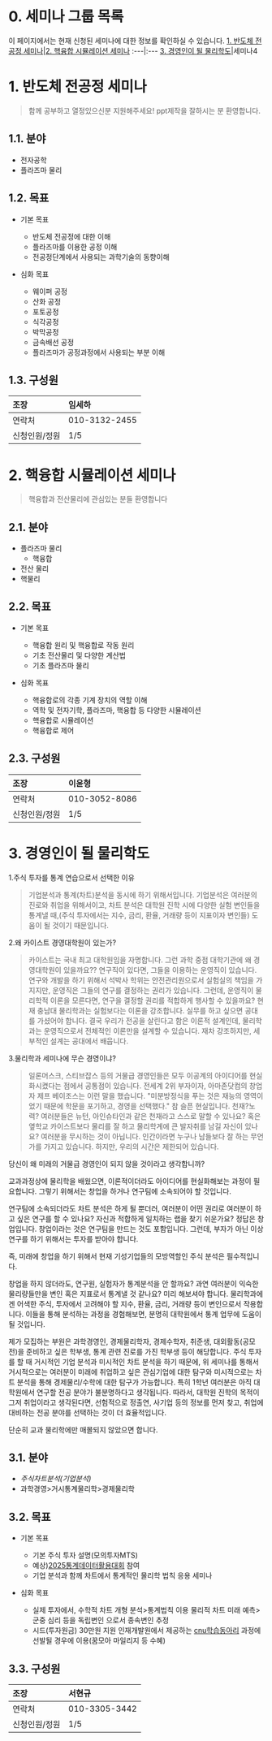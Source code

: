 
# 0. 세미나 그룹 목록
이 페이지에서는 현재 신청된 세미나에 대한 정보를 확인하실 수 있습니다.
[1. 반도체 전공정 세미나](https://github.com/Yoon0618/PhysicsSpaceSeminar/blob/main/README.md#1-%EB%B0%98%EB%8F%84%EC%B2%B4-%EC%A0%84%EA%B3%B5%EC%A0%95-%EC%84%B8%EB%AF%B8%EB%82%98)|[2. 핵융합 시뮬레이션 세미나](https://github.com/Yoon0618/PhysicsSpaceSeminar/blob/main/README.md#2-%ED%95%B5%EC%9C%B5%ED%95%A9-%EC%8B%9C%EB%AE%AC%EB%A0%88%EC%9D%B4%EC%85%98-%EC%84%B8%EB%AF%B8%EB%82%98)
:---|:---
[3. 경영인이 될 물리학도](https://github.com/Yoon0618/PhysicsSpaceSeminar/blob/main/README.md#3-%EA%B2%BD%EC%98%81%EC%9D%B8%EC%9D%B4-%EB%90%A0-%EB%AC%BC%EB%A6%AC%ED%95%99%EB%8F%84)|세미나4

# 1. 반도체 전공정 세미나

> 함께 공부하고 열정있으신분 지원해주세요!
ppt제작을 잘하시는 분 환영합니다.

## 1.1. 분야
+ 전자공학
+ 플라즈마 물리

## 1.2. 목표

+ 기본 목표
  + 반도체 전공정에 대한 이해
  + 플라즈마를 이용한 공정 이해
  + 전공정단계에서 사용되는 과학기술의 동향이해	 

+ 심화 목표
  + 웨이퍼 공정
  + 산화 공정
  + 포토공정
  + 식각공정
  + 박막공정
  + 금속배선 공정
  + 플라즈마가 공정과정에서 사용되는 부분 이해


## 1.3. 구성원
조장|임세하
:---|:---
연락처|010-3132-2455
신청인원/정원|1/5

# 2. 핵융합 시뮬레이션 세미나

> 핵융합과 전산물리에 관심있는 분들 환영합니다

## 2.1. 분야
+ 플라즈마 물리
  + 핵융합
+ 전산 물리
+ 핵물리

## 2.2. 목표

+ 기본 목표
  + 핵융합 원리 및 핵융합로 작동 원리
  + 기초 전산물리 및 다양한 계산법
  + 기초 플라즈마 물리

+ 심화 목표
  + 핵융합로의 각종 기계 장치의 역할 이해
  + 역학 및 전자기학, 플라즈마, 핵융합 등 다양한 시뮬레이션
  + 핵융합로 시뮬레이션
  + 핵융합로 제어

## 2.3. 구성원
조장|이윤형
:---|:---
연락처|010-3052-8086
신청인원/정원|1/5

# 3. 경영인이 될 물리학도 

1.주식 투자를 통계 연습으로서 선택한 이유
>기업분석과 통계(차트)분석을 동시에 하기 위해서입니다. 기업분석은 여러분의 진로와 취업을 위해서이고, 차트 분석은 대학원 진학 시에 다양한 실험 변인들을 통계낼 때,(주식 투자에서는 지수, 금리, 환율, 거래량 등이 지표이자 변인들) 도움이 될 것이기 때문입니다.

2.왜 카이스트 경영대학원이 있는가?
> 카이스트는 국내 최고 대학원임을 자명합니다. 그런 과학 중점 대학기관에 왜 경영대학원이 있을까요??
연구직이 있다면, 그들을 이용하는 운영직이 있습니다. 연구와 개발을 하기 위해서 석박사 학위는 안전관리원으로서 실험실의 책임을 가지지만, 운영직은 그들의 연구를 결정하는 권리가 있습니다.
그런데, 운영직이 물리학적 이론을 모른다면, 연구을 결정할 권리를 적합하게 행사할 수 있을까요?
현재 충남대 물리학과는 실험보다는 이론을 강조합니다. 실무를 하고 싶으면 공대를 가셨어야 합니다. 결국 우리가 전공을 살린다고 함은 이론적 설계인데, 물리학과는 운영직으로서 전체적인 이론만을 설계할 수 있습니다. 재차 강조하지만, 세부적인 설계는 공대에서 배웁니다.

3.물리학과 세미나에 무슨 경영이냐?
> 일론머스크, 스티브잡스 등의 거물급 경영인들은 모두 이공계의 아이디어를 현실화시켰다는 점에서 공통점이 있습니다. 
전세계 2위 부자이자, 아마존닷컴의 창업자 제프 베이조스는 이런 말을 했습니다.
"미분방정식을 푸는 것은 재능의 영역이었기 때문에 학문을 포기하고, 경영을 선택했다."
참 슬픈 현실입니다. 천재?노력? 여러분들은 뉴턴, 아인슈타인과 같은 천재라고 스스로 말할 수 있나요? 혹은 옆학교 카이스트보다 물리를 잘 하고 물리학계에 큰 발자취를 남길 자신이 있나요? 여러분을 무시하는 것이 아닙니다. 인간이라면 누구나 남들보다 잘 하는 무언가를 가지고 있습니다. 하지만, 우리의 시간은 제한되어 있습니다. 

당신이 왜 미래의 거물급 경영인이 되지 않을 것이라고 생각합니까? 

교과과정상에 물리학을 배웠으면, 이론적이더라도 아이디어를 현실화해보는 과정이 필요합니다.
그렇기 위해서는 창업을 하거나 연구팀에 소속되어야 할 것입니다.

연구팀에 소속되더라도 차트 분석은 하게 될 뿐더러, 여러분이 어떤 권리로 여러분이 하고 싶은 연구를 할 수 있나요? 자신과 적합하게 일치하는 랩을 찾기 쉬운가요?
정답은 창업입니다. 창업이라는 것은 연구팀을 만드는 것도 포함입니다. 그런데, 부자가 아닌 이상 연구를 하기 위해서는 투자를 받아야 합니다. 

즉, 미래에 창업을 하기 위해서 현재 기성기업들의 모방역할인 주식 분석은 필수적입니다.

창업을 하지 않더라도, 
연구원, 실험자가 통계분석을 안 할까요?
과연 여러분이 익숙한 물리량들만을 변인 혹은 지표로서 통계낼 것 같나요?
미리 해보셔야 합니다. 물리학과에겐 어색한 주식, 투자에서 고려해야 할 지수, 환율, 금리, 거래량 등이 변인으로서 작용합니다. 이들을 통해 분석하는 과정을 경험해보면, 분명히 대학원에서 통계 업무에 도움이 될 것입니다.

제가 모집하는 부원은 과학경영인, 경제물리학자, 경제수학자, 취준생, 대외활동(공모전)을 준비하고 싶은 학부생, 통계 관련 진로를 가진 학부생 등이 해당합니다.
주식 투자를 할 때 거시적인 기업 분석과 미시적인 차트 분석을 하기 때문에, 위 세미나를 통해서 거시적으로는 여러분이 미래에 취업하고 싶은 관심기업에 대한 탐구와 미시적으로는 차트 분석을 통해 경제물리/수학에 대한 탐구가 가능합니다.
특히 1학년 여러분은 아직 대학원에서 연구할 전공 분야가 불분명하다고 생각됩니다. 따라서, 대학원 진학의 목적이 그저 취업이라고 생각된다면, 선험적으로 정출연, 사기업 등의 정보를 먼저 찾고, 취업에 대비하는 전공 분야를 선택하는 것이 더 효율적입니다.

단순히 교과 물리학에만 매몰되지 않았으면 합니다.

## 3.1. 분야
+ *주식차트분석(기업분석)*
+ 과학경영>거시통계물리학>경제물리학


## 3.2. 목표

+ 기본 목표
  + 기본 주식 투자 설명(모의투자MTS)
  + 예상)[2025통계데이터활용대회](https://www.thinkcontest.com/mthinkgood/contest/view.do?querystr=rSW3rryZv7-Ml0u2sExn_GLm8Tw9ja8e61aHFCVPO94) 참여
  + 기업 분석과 함께 차트에서 통계적인 물리학 법칙 응용 세미나

+ 심화 목표
  + 실제 투자에서, 수학적 차트 개형 분석>통계법칙 이용
물리적 차트 미래 예측>군중 심리 등을 독립변인 으로서 종속변인 추정
  + 시드(투자원금) 30만원 지원
인재개발원에서 제공하는 [cnu학습동아리](https://pf.kakao.com/_KjRLb/10886691) 과정에 선발될 경우에 이용(꿈모아 마일리지 등 수혜)

## 3.3. 구성원
조장|서현규
:---|:---
연락처|010-3305-3442
신청인원/정원|1/5
